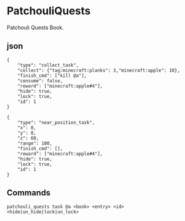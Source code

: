 # PatchouliQuests

Patchouli Quests Book.

## json

```json5
{
    "type": "collect_task",
    "collect": {"tag:minecraft:planks": 3,"minecraft:apple": 10},
    "finish_cmd": ["kill @a"],
    "consume": false,
    "reward": ["minecraft:apple#4"],
    "hide": true,
    "lock": true,
    "id": 1
}
```

```json5
{
    "type": "near_position_task",
    "x": 0,
    "y": 0,
    "z": 60,
    "range": 100,
    "finish_cmd": [],
    "reward": ["minecraft:apple#4"],
    "hide": true,
    "lock": true,
    "id": 1
}
```

## Commands

```text
patchouli_quests task @a <book> <entry> <id> <hide|un_hide|lock|un_lock>
```